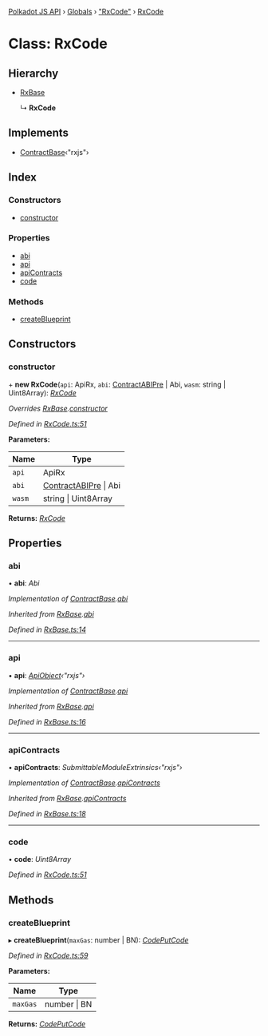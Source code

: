 [Polkadot JS API](../README.md) › [Globals](../globals.md) › ["RxCode"](../modules/_rxcode_.md) › [RxCode](_rxcode_.rxcode.md)

# Class: RxCode

## Hierarchy

* [RxBase](_rxbase_.rxbase.md)

  ↳ **RxCode**

## Implements

* [ContractBase](../interfaces/_types_.contractbase.md)‹"rxjs"›

## Index

### Constructors

* [constructor](_rxcode_.rxcode.md#constructor)

### Properties

* [abi](_rxcode_.rxcode.md#abi)
* [api](_rxcode_.rxcode.md#api)
* [apiContracts](_rxcode_.rxcode.md#apicontracts)
* [code](_rxcode_.rxcode.md#code)

### Methods

* [createBlueprint](_rxcode_.rxcode.md#createblueprint)

## Constructors

###  constructor

\+ **new RxCode**(`api`: ApiRx, `abi`: [ContractABIPre](../interfaces/_types_.contractabipre.md) | Abi, `wasm`: string | Uint8Array): *[RxCode](_rxcode_.rxcode.md)*

*Overrides [RxBase](_rxbase_.rxbase.md).[constructor](_rxbase_.rxbase.md#constructor)*

*Defined in [RxCode.ts:51](https://github.com/polkadot-js/api/blob/a30d467618/packages/api-contract/src/RxCode.ts#L51)*

**Parameters:**

Name | Type |
------ | ------ |
`api` | ApiRx |
`abi` | [ContractABIPre](../interfaces/_types_.contractabipre.md) &#124; Abi |
`wasm` | string &#124; Uint8Array |

**Returns:** *[RxCode](_rxcode_.rxcode.md)*

## Properties

###  abi

• **abi**: *Abi*

*Implementation of [ContractBase](../interfaces/_types_.contractbase.md).[abi](../interfaces/_types_.contractbase.md#abi)*

*Inherited from [RxBase](_rxbase_.rxbase.md).[abi](_rxbase_.rxbase.md#abi)*

*Defined in [RxBase.ts:14](https://github.com/polkadot-js/api/blob/a30d467618/packages/api-contract/src/RxBase.ts#L14)*

___

###  api

• **api**: *[ApiObject](../modules/_types_.md#apiobject)‹"rxjs"›*

*Implementation of [ContractBase](../interfaces/_types_.contractbase.md).[api](../interfaces/_types_.contractbase.md#api)*

*Inherited from [RxBase](_rxbase_.rxbase.md).[api](_rxbase_.rxbase.md#api)*

*Defined in [RxBase.ts:16](https://github.com/polkadot-js/api/blob/a30d467618/packages/api-contract/src/RxBase.ts#L16)*

___

###  apiContracts

• **apiContracts**: *SubmittableModuleExtrinsics‹"rxjs"›*

*Implementation of [ContractBase](../interfaces/_types_.contractbase.md).[apiContracts](../interfaces/_types_.contractbase.md#apicontracts)*

*Inherited from [RxBase](_rxbase_.rxbase.md).[apiContracts](_rxbase_.rxbase.md#apicontracts)*

*Defined in [RxBase.ts:18](https://github.com/polkadot-js/api/blob/a30d467618/packages/api-contract/src/RxBase.ts#L18)*

___

###  code

• **code**: *Uint8Array*

*Defined in [RxCode.ts:51](https://github.com/polkadot-js/api/blob/a30d467618/packages/api-contract/src/RxCode.ts#L51)*

## Methods

###  createBlueprint

▸ **createBlueprint**(`maxGas`: number | BN): *[CodePutCode](../interfaces/_rxcode_.codeputcode.md)*

*Defined in [RxCode.ts:59](https://github.com/polkadot-js/api/blob/a30d467618/packages/api-contract/src/RxCode.ts#L59)*

**Parameters:**

Name | Type |
------ | ------ |
`maxGas` | number &#124; BN |

**Returns:** *[CodePutCode](../interfaces/_rxcode_.codeputcode.md)*
